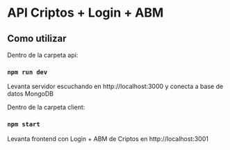 # API Criptos + Login + ABM

## Como utilizar

Dentro de la carpeta api:

### `npm run dev`

Levanta servidor escuchando en http://localhost:3000
y conecta a base de datos MongoDB

Dentro de la carpeta client:

### `npm start`

Levanta frontend con Login + ABM de Criptos
en http://localhost:3001
